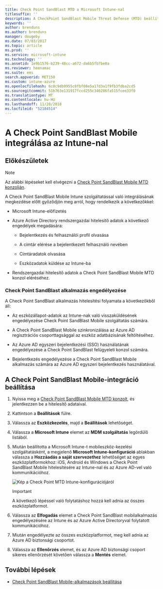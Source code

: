 ```yaml
---
title: Check Point SandBlast MTD a Microsoft Intune-nal
titlesuffix: ''
description: A CheckPoint SandBlast Mobile Threat Defense (MTD) beállítása az Intune-ban a mobileszközök a vállalati erőforrásokhoz való hozzáférésének kezeléséhez.
keywords: ''
author: brenduns
ms.author: brenduns
manager: dougeby
ms.date: 07/03/2017
ms.topic: article
ms.prod: ''
ms.service: microsoft-intune
ms.technology: ''
ms.assetid: 1e9b1576-b239-48cc-a672-da6b5fb7be0a
ms.reviewer: heenamac
ms.suite: ems
search.appverid: MET150
ms.custom: intune-azure
ms.openlocfilehash: 6c0c9db9955c8fbf08e5a17d3a1f9fb3fdba2cd5
ms.sourcegitcommit: 51b763e131917fccd255c346286fa515fcee33f0
ms.translationtype: MT
ms.contentlocale: hu-HU
ms.lasthandoff: 11/20/2018
ms.locfileid: "52184514"
---
```

# <a name="integrate-check-point-sandblast-mobile-with-intune"></a>A Check Point SandBlast Mobile integrálása az Intune-nal

## <a name="before-you-begin"></a>Előkészületek

> [!NOTE] 
> Az alábbi lépéseket kell elvégezni a [Check Point SandBlast Mobile MTD konzolján](https://intune-4.eu1.locsec.net/).

A Check Point SandBlast Mobile Intune szolgáltatással való integrálásának megkezdése előtt győződjön meg arról, hogy rendelkezik a következőkkel:

-   Microsoft Intune-előfizetés

-   Azure Active Directory rendszergazdai hitelesítő adatok a következő engedélyek megadására:

    -   Bejelentkezés és felhasználói profil olvasása

    -   A címtár elérése a bejelentkezett felhasználó nevében

    -   Címtáradatok olvasása

    -   Eszközadatok küldése az Intune-ba

-   Rendszergazdai hitelesítő adatok a Check Point SandBlast Mobile MTD konzol eléréséhez.

### <a name="check-point-sandblast-app-authorization"></a>Check Point SandBlast alkalmazás engedélyezése

A Check Point SandBlast alkalmazás hitelesítési folyamata a következőkből áll:

-   Az eszközállapot-adatok az Intune-nak való visszaküldésének engedélyezése Check Point SandBlast Mobile szolgáltatás számára.

-   A Check Point SandBlast Mobile szinkronizálása az Azure AD regisztrációs csoporttagsággal az eszköz adatbázisának feltöltéséhez.

-   Az Azure AD egyszeri bejelentkezési (SSO) használatának engedélyezése a Check Point SandBlast felügyeleti konzol számára.

-   Bejelentkezés engedélyezése a Check Point SandBlast Mobile alkalmazás számára az Azure AD egyszeri bejelentkezés használatával.

## <a name="to-set-up-check-point-sandblast-mobile-integration"></a>A Check Point SandBlast Mobile-integráció beállítása

1.  Nyissa meg a [Check Point SandBlast Mobile MTD konzolt](https://intune-4.eu1.locsec.net/), és jelentkezzen be a hitelesítő adataival.

2.  Kattintson a **Beállítások** fülre.

3.  Válassza az **Eszközkezelés**, majd a **Beállítások** lehetőséget.

4.  Válassza a **Microsoft Intune** elemet az **MDM szolgáltatás** legördülő listából.

5.  Miután beállította a Microsoft Intune-t mobileszköz-kezelési szolgáltatásként, a megjelenő **Microsoft Intune-konfiguráció** ablakban válassza a **Hozzáadás a saját szervezethez** lehetőséget az egyes eszközplatformokhoz: iOS, Android és Windows a Check Point SandBlast Mobile hitelesítésére az Intune-nal és az Azure AD-vel való kommunikációhoz.

    ![Kép a Check Point MTD Intune-konfigurációjáról](./media/checkpoint-MTD-1.PNG)

    > [!IMPORTANT]
    > A következő lépéssel való folytatáshoz hozzá kell adnia az összes eszközplatformot.

6.  Válassza az **Elfogadás** elemet a Check Point SandBlast mobilalkalmazás engedélyezésére az Intune és az Azure Active Directoryval folytatott kommunikációhoz.

7.  Miután engedélyezte az összes eszközplatformot, meg kell adnia az Azure AD biztonsági csoportot.

8.  Válassza az **Ellenőrzés** elemet, és az Azure AD biztonsági csoport sikeres ellenőrzését követően válassza a **Mentés** elemet.

## <a name="next-steps"></a>További lépések

- [Check Point SandBlast Mobile-alkalmazások beállítása](mtd-apps-ios-app-configuration-policy-add-assign.md)